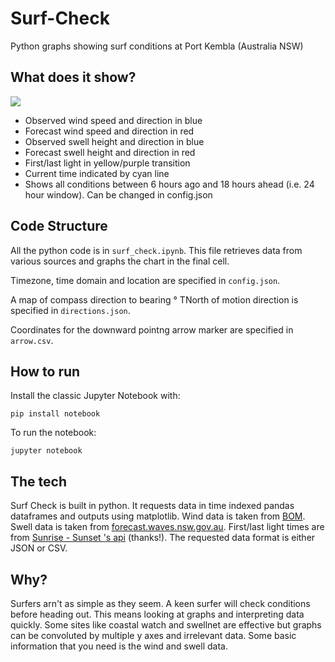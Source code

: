 # Surf-Check
Python graphs showing surf conditions at Port Kembla (Australia NSW) 

## What does it show?
![](https://github.com/DevonTomatoSandwich/Surf-Check/blob/master/readme_pic.png)


- Observed wind speed and direction in blue
- Forecast wind speed and direction in red
- Observed swell height and direction in blue
- Forecast swell height and direction in red
- First/last light in yellow/purple transition
- Current time indicated by cyan line
- Shows all conditions between 6 hours ago and 18 hours ahead (i.e. 24 hour window). Can be changed in config.json

## Code Structure

All the python code is in `surf_check.ipynb`. This file retrieves data from various sources and graphs the chart in the final cell.

Timezone, time domain and location are specified in `config.json`.

A map of compass direction to bearing ° TNorth of motion direction is specified in `directions.json`.

Coordinates for the downward pointng arrow marker are specified in `arrow.csv`.

## How to run

Install the classic Jupyter Notebook with:

`pip install notebook`

To run the notebook:

`jupyter notebook`


## The tech

Surf Check is built in python. It requests data in time indexed pandas dataframes and outputs using matplotlib. 
Wind data is taken from [BOM](http://www.bom.gov.au/). Swell data is taken from [forecast.waves.nsw.gov.au](forecast.waves.nsw.gov.au). 
First/last light times are from [Sunrise - Sunset 's api](https://sunrise-sunset.org/api) (thanks!). The requested data format is either JSON or CSV.

## Why?
Surfers arn't as simple as they seem. A keen surfer will check conditions before heading out. 
This means looking at graphs and interpreting data quickly. Some sites like coastal watch and swellnet are effective but graphs can be convoluted by multiple y axes and irrelevant data. 
Some basic information that you need is the wind and swell data.
